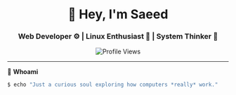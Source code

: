 <h1 align="center">👋 Hey, I'm Saeed</h1>
<h3 align="center">Web Developer ⚙️ | Linux Enthusiast 🐧 | System Thinker 🧠</h3>

<p align="center">
  <img src="https://komarev.com/ghpvc/?username=saeeedhany&label=Profile%20Views&color=blue&style=flat-square" alt="Profile Views"/>
</p>

---

🧠 **Whoami**
```bash
$ echo "Just a curious soul exploring how computers *really* work."
